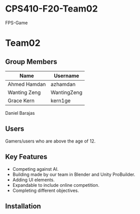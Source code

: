 # CPS410-F20-Team02
FPS-Game

# Team02

## Group Members

Name | Username
----------------- | -----------------
Ahmed Hamdan      |  azhamdan
Wanting Zeng      |  WantingZeng
Grace Kern        |  kern1ge
Daniel Barajas      

## Users
Gamers/users who are above the age of 12.

## Key Features
- Competing against AI.
- Building made by our team in Blender and Unity ProBuilder.
- Adding UI elements.
- Expandable to include online competition.
- Completing different objectives.

## Installation
